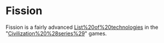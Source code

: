 # Fission

Fission is a fairly advanced [List%20of%20technologies](technology) in the "[Civilization%20%28series%29](Civilization)" games.